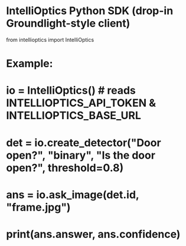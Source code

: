 # IntelliOptics Python SDK (drop-in Groundlight-style client)
from intellioptics import IntelliOptics

# Example:
# io = IntelliOptics()  # reads INTELLIOPTICS_API_TOKEN & INTELLIOPTICS_BASE_URL
# det = io.create_detector("Door open?", "binary", "Is the door open?", threshold=0.8)
# ans = io.ask_image(det.id, "frame.jpg")
# print(ans.answer, ans.confidence)
